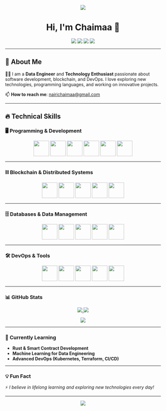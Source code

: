 <p align="center">
  <img src="https://capsule-render.vercel.app/api?type=waving&color=gradient&text=Welcome!&height=100&section=header"/>
</p>

<h1 align="center">Hi, I'm Chaimaa 👋</h1>

<p align="center">
    <a href="https://www.linkedin.com/in/chaimaa-nairi-4a9840159/"><img src="https://img.shields.io/badge/linkedin-%230177B5?style=flat&logo=linkedin&logoColor=white"/></a>
    <a href="https://twitter.com/ChaimaaNairi"><img src="https://img.shields.io/badge/twitter-%231FA1F1?style=flat&logo=twitter&logoColor=white"/></a>
    <a href="https://medium.com/@chaimaanairi"><img src="https://img.shields.io/badge/medium-%2312100E?style=flat&logo=medium&logoColor=white"/></a>
    <a href="https://www.credly.com/users/chaimaa-nairi"><img src="https://img.shields.io/badge/credly-%230072B0?style=flat&logo=credly&logoColor=white"/></a>
</p>

---

## 🚀 **About Me**
👩‍💻 I am a **Data Engineer** and **Technology Enthusiast** passionate about software development, blockchain, and DevOps. I love exploring new technologies, programming languages, and working on innovative projects.

📫 **How to reach me**: [nairichaimaa@gmail.com](mailto:nairichaimaa@gmail.com)

---

## 🔥 **Technical Skills**

### 🖥️ **Programming & Development**
<p align="center">
<img src="https://cdn.jsdelivr.net/gh/devicons/devicon/icons/python/python-original.svg" width="50"/>
<img src="https://cdn.jsdelivr.net/gh/devicons/devicon/icons/java/java-original.svg" width="50"/>
<img src="https://cdn.jsdelivr.net/gh/devicons/devicon/icons/typescript/typescript-original.svg" width="50"/>
<img src="https://cdn.jsdelivr.net/gh/devicons/devicon/icons/react/react-original.svg" width="50"/>
<img src="https://cdn.jsdelivr.net/gh/devicons/devicon/icons/nodejs/nodejs-original.svg" width="50"/>
<img src="https://cdn.jsdelivr.net/gh/devicons/devicon/icons/nextjs/nextjs-original.svg" width="50"/>
</p>

---

### ⛓️ **Blockchain & Distributed Systems**
<p align="center">
<img src="https://cryptologos.cc/logos/ethereum-eth-logo.svg?v=024" width="50"/>
<img src="https://cdn.jsdelivr.net/gh/devicons/devicon/icons/solidity/solidity-original.svg" width="50"/>
<img src="https://cryptologos.cc/logos/bitcoin-btc-logo.svg?v=024" width="50"/>
<img src="https://cryptologos.cc/logos/binance-coin-bnb-logo.svg?v=024" width="50"/>
<img src="https://cryptologos.cc/logos/polygon-matic-logo.svg?v=024" width="50"/>
</p>

---

### 🗄️ **Databases & Data Management**
<p align="center">
<img src="https://cdn.jsdelivr.net/gh/devicons/devicon/icons/mysql/mysql-original.svg" width="50"/>
<img src="https://cdn.jsdelivr.net/gh/devicons/devicon/icons/postgresql/postgresql-original.svg" width="50"/>
<img src="https://cdn.jsdelivr.net/gh/devicons/devicon/icons/mongodb/mongodb-original.svg" width="50"/>
<img src="https://cdn.jsdelivr.net/gh/devicons/devicon/icons/redis/redis-original.svg" width="50"/>
<img src="https://cdn.jsdelivr.net/gh/devicons/devicon/icons/firebase/firebase-plain.svg" width="50"/>
</p>

---

### 🛠 **DevOps & Tools**
<p align="center">
<img src="https://cdn.jsdelivr.net/gh/devicons/devicon/icons/git/git-original.svg" width="50"/>
<img src="https://cdn.jsdelivr.net/gh/devicons/devicon/icons/docker/docker-original.svg" width="50"/>
<img src="https://cdn.jsdelivr.net/gh/devicons/devicon/icons/kubernetes/kubernetes-plain.svg" width="50"/>
<img src="https://cdn.jsdelivr.net/gh/devicons/devicon/icons/nginx/nginx-original.svg" width="50"/>
<img src="https://cdn.jsdelivr.net/gh/devicons/devicon/icons/terraform/terraform-original.svg" width="50"/>
</p>

---

### 📊 **GitHub Stats**
<p align="center">
<a href="https://github.com/ChaimaaNairi">
  <img src="https://github-readme-stats.vercel.app/api?username=ChaimaaNairi&show_icons=true&include_all_commits=true&theme=tokyonight" />
</a>

<a href="https://github.com/ChaimaaNairi">
  <img src="https://github-readme-stats.vercel.app/api/top-langs/?username=ChaimaaNairi&layout=compact&theme=tokyonight" />
</a>
</p>

<p align="center">
<img src="https://github-readme-streak-stats.herokuapp.com/?user=ChaimaaNairi&theme=tokyonight" />
</p>

---

### 🎯 **Currently Learning**
- **Rust & Smart Contract Development**
- **Machine Learning for Data Engineering**
- **Advanced DevOps (Kubernetes, Terraform, CI/CD)**

---

### 💡 **Fun Fact**
⚡ *I believe in lifelong learning and exploring new technologies every day!*

---

<p align="center">
  <img src="https://capsule-render.vercel.app/api?type=waving&color=gradient&section=footer"/>
</p>
